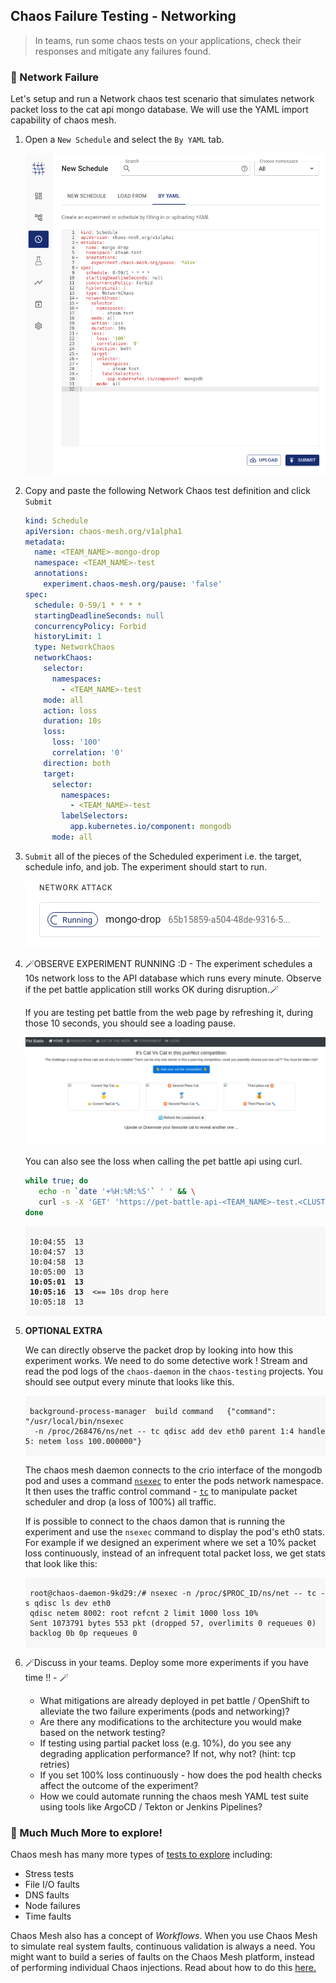 ## Chaos Failure Testing - Networking

> In teams, run some chaos tests on your applications, check their responses and mitigate any failures found.

### 🧨 Network Failure

Let's setup and run a Network chaos test scenario that simulates network packet loss to the cat api mongo database. We will use the YAML import capability of chaos mesh.

1. Open a `New Schedule` and select the `By YAML` tab.

    ![images/chaos-nw-yaml-tab.png](images/chaos-nw-yaml-tab.png)

2. Copy and paste the following Network Chaos test definition and click `Submit`

    ```yaml
    kind: Schedule
    apiVersion: chaos-mesh.org/v1alpha1
    metadata:
      name: <TEAM_NAME>-mongo-drop
      namespace: <TEAM_NAME>-test
      annotations:
        experiment.chaos-mesh.org/pause: 'false'
    spec:
      schedule: 0-59/1 * * * *
      startingDeadlineSeconds: null
      concurrencyPolicy: Forbid
      historyLimit: 1
      type: NetworkChaos
      networkChaos:
        selector:
          namespaces:
            - <TEAM_NAME>-test
        mode: all
        action: loss
        duration: 10s
        loss:
          loss: '100'
          correlation: '0'
        direction: both
        target:
          selector:
            namespaces:
              - <TEAM_NAME>-test
            labelSelectors:
              app.kubernetes.io/component: mongodb
          mode: all
    ```

3. `Submit` all of the pieces of the Scheduled experiment i.e. the target, schedule info, and job. The experiment should start to run.

    ![images/chaos-nw-submit.png](images/chaos-nw-submit.png)

4. 🪄OBSERVE EXPERIMENT RUNNING :D - The experiment schedules a 10s network loss to the API database which runs every minute. Observe if the pet battle application still works OK during disruption.🪄

    If you are testing pet battle from the web page by refreshing it, during those 10 seconds, you should see a loading pause.

    ![image/chaos-nw-pause-web.png](images/chaos-nw-pause-web.png)

    You can also see the loss when calling the pet battle api using curl.

    ```bash
    while true; do
       echo -n `date '+%H:%M:%S'` ' ' && \
       curl -s -X 'GET' 'https://pet-battle-api-<TEAM_NAME>-test.<CLUSTER_DOMAIN>/cats/ids' -H 'accept: application/json' | jq '. | length' ; sleep 1;
    done
    ```

    <div class="highlight" style="background: #f7f7f7">
    <pre><code class="language-bash">
    10:04:55  13
    10:04:57  13
    10:04:58  13
    10:05:00  13
    <b>10:05:01  13
    10:05:16  13</b>  <== 10s drop here
    10:05:18  13
    </code></pre></div>

5. **OPTIONAL EXTRA**

    We can directly observe the packet drop by looking into how this experiment works. We need to do some detective work ! Stream and read the pod logs of the `chaos-daemon` in the `chaos-testing` projects. You should see output every minute that looks like this.

    <div class="highlight" style="background: #f7f7f7">
    <pre><code class="language-bash">
    background-process-manager	build command	{"command": "/usr/local/bin/nsexec
     -n /proc/268476/ns/net -- tc qdisc add dev eth0 parent 1:4 handle 5: netem loss 100.000000"}
    </code></pre></div>

    The chaos mesh daemon connects to the crio interface of the mongodb pod and uses a command [`nsexec`](https://github.com/chaos-mesh/nsexec) to enter the pods network namespace. It then uses the traffic control command - [`tc`](https://tldp.org/HOWTO/Traffic-Control-HOWTO/intro.html) to manipulate packet scheduler and drop (a loss of 100%) all traffic.

    If is possible to connect to the chaos damon that is running the experiment and use the `nsexec` command to display the pod's eth0 stats. For example if we designed an experiment where we set a 10% packet loss continuously, instead of an infrequent total packet loss, we get stats that look like this:

    <div class="highlight" style="background: #f7f7f7">
    <pre><code class="language-bash">
    root@chaos-daemon-9kd29:/# nsexec -n /proc/$PROC_ID/ns/net -- tc -s qdisc ls dev eth0
    qdisc netem 8002: root refcnt 2 limit 1000 loss 10%
    Sent 1073791 bytes 553 pkt (dropped 57, overlimits 0 requeues 0)
    backlog 0b 0p requeues 0
    </code></pre></div>

6. 🪄Discuss in your teams. Deploy some more experiments if you have time !! - 🪄

    - What mitigations are already deployed in pet battle / OpenShift to alleviate the two failure experiments (pods and networking)? 
    - Are there any modifications to the architecture you would make based on the network testing?
    - If testing using partial packet loss (e.g. 10%), do you see any degrading application performance? If not, why not? (hint: tcp retries)
    - If you set 100% loss continuously - how does the pod health checks affect the outcome of the experiment?
    - How we could automate running the chaos mesh YAML test suite using tools like ArgoCD / Tekton or Jenkins Pipelines?

### 🚢 Much Much More to explore!

Chaos mesh has many more types of [tests to explore](https://chaos-mesh.org/docs/) including:

- Stress tests
- File I/O faults
- DNS faults
- Node failures
- Time faults

Chaos Mesh also has a concept of _Workflows_. When you use Chaos Mesh to simulate real system faults, continuous validation is always a need. You might want to build a series of faults on the Chaos Mesh platform, instead of performing individual Chaos injections. Read about how to do this [here.](https://chaos-mesh.org/docs/create-chaos-mesh-workflow/)
